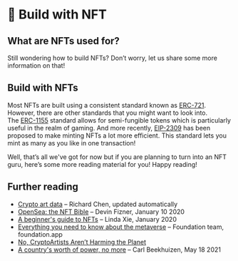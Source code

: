 ﻿🎢 Build with NFT
=================

What are NFTs used for?
-----------------------

Still wondering how to build NFTs? Don’t worry, let us share some more information on that!

Build with NFTs
---------------

Most NFTs are built using a consistent standard known as [ERC-721](https://ethereum.org/en/developers/docs/standards/tokens/erc-721/). However, there are other standards that you might want to look into. The [ERC-1155](https://ethereum.org/en/developers/docs/standards/tokens/erc-1155/) standard allows for semi-fungible tokens which is particularly useful in the realm of gaming. And more recently, [EIP-2309](https://eips.ethereum.org/EIPS/eip-2309) has been proposed to make minting NFTs a lot more efficient. This standard lets you mint as many as you like in one transaction!

Well, that’s all we've got for now but if you are planning to turn into an NFT guru, here’s some more reading material for you! Happy reading!

Further reading
---------------

*   [Crypto art data](https://cryptoart.io/data) – Richard Chen, updated automatically
*   [OpenSea: the NFT Bible](https://opensea.io/blog/guides/non-fungible-tokens/) – Devin Fizner, January 10 2020
*   [A beginner's guide to NFTs](https://linda.mirror.xyz/df649d61efb92c910464a4e74ae213c4cab150b9cbcc4b7fb6090fc77881a95d) – Linda Xie, January 2020
*   [Everything you need to know about the metaverse](https://foundation.app/blog/enter-the-metaverse) – Foundation team, foundation.app
*   [No, CryptoArtists Aren’t Harming the Planet](https://medium.com/superrare/no-cryptoartists-arent-harming-the-planet-43182f72fc61)
*   [A country's worth of power, no more](https://blog.ethereum.org/2021/05/18/country-power-no-more/) – Carl Beekhuizen, May 18 2021